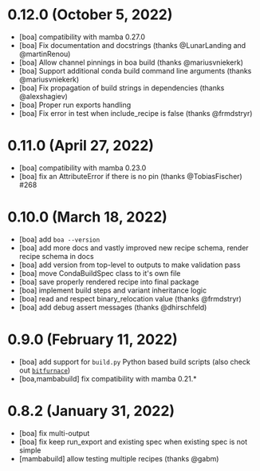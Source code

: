0.12.0 (October 5, 2022)
========================

- [boa] compatibility with mamba 0.27.0
- [boa] Fix documentation and docstrings (thanks @LunarLanding and @martinRenou)
- [boa] Allow channel pinnings in boa build (thanks @mariusvniekerk)
- [boa] Support additional conda build command line arguments (thanks @mariusvniekerk)
- [boa] Fix propagation of build strings in dependencies (thanks @alexshagiev)
- [boa] Proper run exports handling
- [boa] Fix error in test when include_recipe is false (thanks @frmdstryr)

0.11.0 (April 27, 2022)
=======================

- [boa] compatibility with mamba 0.23.0
- [boa] fix an AttributeError if there is no pin (thanks @TobiasFischer) #268

0.10.0 (March 18, 2022)
=======================

- [boa] add `boa --version`
- [boa] add more docs and vastly improved new recipe schema, render recipe schema in docs
- [boa] add version from top-level to outputs to make validation pass
- [boa] move CondaBuildSpec class to it's own file
- [boa] save properly rendered recipe into final package
- [boa] implement build steps and variant inheritance logic
- [boa] read and respect binary_relocation value (thanks @frmdstryr)
- [boa] add debug assert messages (thanks @dhirschfeld)


0.9.0 (February 11, 2022)
=========================

- [boa] add support for `build.py` Python based build scripts (also check out [`bitfurnace`](https://github.com/mamba-org/bitfurnace))
- [boa,mambabuild] fix compatibility with mamba 0.21.*

0.8.2 (January 31, 2022)
========================

- [boa] fix multi-output
- [boa] fix keep run_export and existing spec when existing spec is not simple
- [mambabuild] allow testing multiple recipes (thanks @gabm)
